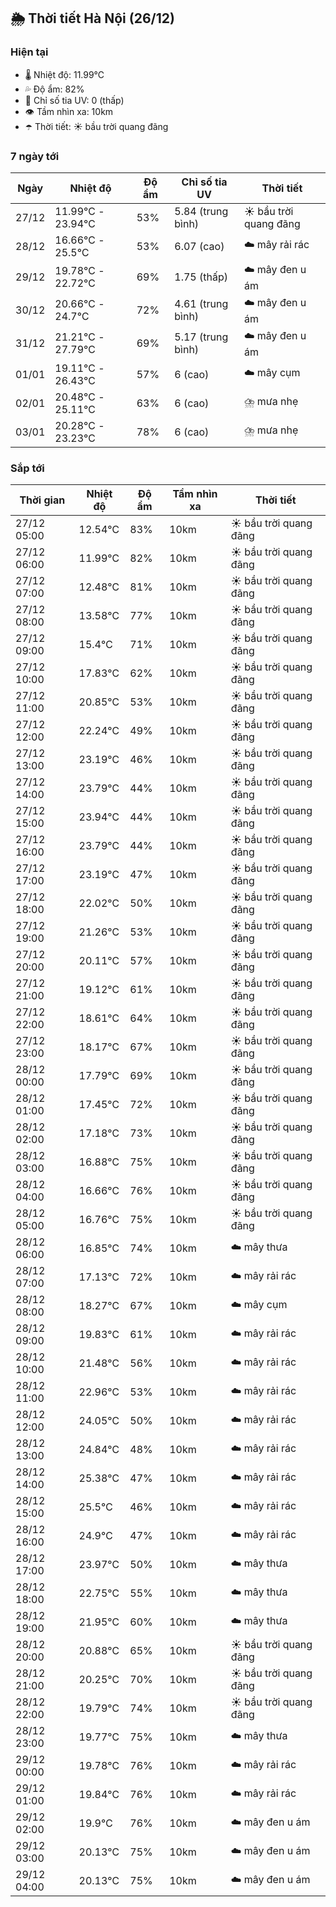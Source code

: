 ## 🌦️ Thời tiết Hà Nội (26/12)

### Hiện tại

- 🌡️ Nhiệt độ: 11.99℃
- 💦 Độ ẩm: 82%
- 🌟 Chỉ số tia UV: 0 (thấp)
- 👁️ Tầm nhìn xa: 10km
- ☂️ Thời tiết: ☀️ bầu trời quang đãng

### 7 ngày tới

| Ngày | Nhiệt độ | Độ ẩm | Chỉ số tia UV | Thời tiết |
| --- | --- | --- | --- | --- |
| 27/12 | 11.99℃ - 23.94℃ | 53% | 5.84 (trung bình) | ☀️ bầu trời quang đãng |
| 28/12 | 16.66℃ - 25.5℃ | 53% | 6.07 (cao) | ☁️ mây rải rác |
| 29/12 | 19.78℃ - 22.72℃ | 69% | 1.75 (thấp) | ☁️ mây đen u ám |
| 30/12 | 20.66℃ - 24.7℃ | 72% | 4.61 (trung bình) | ☁️ mây đen u ám |
| 31/12 | 21.21℃ - 27.79℃ | 69% | 5.17 (trung bình) | ☁️ mây đen u ám |
| 01/01 | 19.11℃ - 26.43℃ | 57% | 6 (cao) | ☁️ mây cụm |
| 02/01 | 20.48℃ - 25.11℃ | 63% | 6 (cao) | ⛈️ mưa nhẹ |
| 03/01 | 20.28℃ - 23.23℃ | 78% | 6 (cao) | ⛈️ mưa nhẹ |

### Sắp tới

| Thời gian | Nhiệt độ | Độ ẩm | Tầm nhìn xa | Thời tiết |
| --- | --- | --- | --- | --- |
| 27/12 05:00 | 12.54℃ | 83% | 10km | ☀️ bầu trời quang đãng |
| 27/12 06:00 | 11.99℃ | 82% | 10km | ☀️ bầu trời quang đãng |
| 27/12 07:00 | 12.48℃ | 81% | 10km | ☀️ bầu trời quang đãng |
| 27/12 08:00 | 13.58℃ | 77% | 10km | ☀️ bầu trời quang đãng |
| 27/12 09:00 | 15.4℃ | 71% | 10km | ☀️ bầu trời quang đãng |
| 27/12 10:00 | 17.83℃ | 62% | 10km | ☀️ bầu trời quang đãng |
| 27/12 11:00 | 20.85℃ | 53% | 10km | ☀️ bầu trời quang đãng |
| 27/12 12:00 | 22.24℃ | 49% | 10km | ☀️ bầu trời quang đãng |
| 27/12 13:00 | 23.19℃ | 46% | 10km | ☀️ bầu trời quang đãng |
| 27/12 14:00 | 23.79℃ | 44% | 10km | ☀️ bầu trời quang đãng |
| 27/12 15:00 | 23.94℃ | 44% | 10km | ☀️ bầu trời quang đãng |
| 27/12 16:00 | 23.79℃ | 44% | 10km | ☀️ bầu trời quang đãng |
| 27/12 17:00 | 23.19℃ | 47% | 10km | ☀️ bầu trời quang đãng |
| 27/12 18:00 | 22.02℃ | 50% | 10km | ☀️ bầu trời quang đãng |
| 27/12 19:00 | 21.26℃ | 53% | 10km | ☀️ bầu trời quang đãng |
| 27/12 20:00 | 20.11℃ | 57% | 10km | ☀️ bầu trời quang đãng |
| 27/12 21:00 | 19.12℃ | 61% | 10km | ☀️ bầu trời quang đãng |
| 27/12 22:00 | 18.61℃ | 64% | 10km | ☀️ bầu trời quang đãng |
| 27/12 23:00 | 18.17℃ | 67% | 10km | ☀️ bầu trời quang đãng |
| 28/12 00:00 | 17.79℃ | 69% | 10km | ☀️ bầu trời quang đãng |
| 28/12 01:00 | 17.45℃ | 72% | 10km | ☀️ bầu trời quang đãng |
| 28/12 02:00 | 17.18℃ | 73% | 10km | ☀️ bầu trời quang đãng |
| 28/12 03:00 | 16.88℃ | 75% | 10km | ☀️ bầu trời quang đãng |
| 28/12 04:00 | 16.66℃ | 76% | 10km | ☀️ bầu trời quang đãng |
| 28/12 05:00 | 16.76℃ | 75% | 10km | ☀️ bầu trời quang đãng |
| 28/12 06:00 | 16.85℃ | 74% | 10km | ☁️ mây thưa |
| 28/12 07:00 | 17.13℃ | 72% | 10km | ☁️ mây rải rác |
| 28/12 08:00 | 18.27℃ | 67% | 10km | ☁️ mây cụm |
| 28/12 09:00 | 19.83℃ | 61% | 10km | ☁️ mây rải rác |
| 28/12 10:00 | 21.48℃ | 56% | 10km | ☁️ mây rải rác |
| 28/12 11:00 | 22.96℃ | 53% | 10km | ☁️ mây rải rác |
| 28/12 12:00 | 24.05℃ | 50% | 10km | ☁️ mây rải rác |
| 28/12 13:00 | 24.84℃ | 48% | 10km | ☁️ mây rải rác |
| 28/12 14:00 | 25.38℃ | 47% | 10km | ☁️ mây rải rác |
| 28/12 15:00 | 25.5℃ | 46% | 10km | ☁️ mây rải rác |
| 28/12 16:00 | 24.9℃ | 47% | 10km | ☁️ mây rải rác |
| 28/12 17:00 | 23.97℃ | 50% | 10km | ☁️ mây thưa |
| 28/12 18:00 | 22.75℃ | 55% | 10km | ☁️ mây thưa |
| 28/12 19:00 | 21.95℃ | 60% | 10km | ☁️ mây thưa |
| 28/12 20:00 | 20.88℃ | 65% | 10km | ☀️ bầu trời quang đãng |
| 28/12 21:00 | 20.25℃ | 70% | 10km | ☀️ bầu trời quang đãng |
| 28/12 22:00 | 19.79℃ | 74% | 10km | ☀️ bầu trời quang đãng |
| 28/12 23:00 | 19.77℃ | 75% | 10km | ☁️ mây thưa |
| 29/12 00:00 | 19.78℃ | 76% | 10km | ☁️ mây rải rác |
| 29/12 01:00 | 19.84℃ | 76% | 10km | ☁️ mây rải rác |
| 29/12 02:00 | 19.9℃ | 76% | 10km | ☁️ mây đen u ám |
| 29/12 03:00 | 20.13℃ | 75% | 10km | ☁️ mây đen u ám |
| 29/12 04:00 | 20.13℃ | 75% | 10km | ☁️ mây đen u ám |
